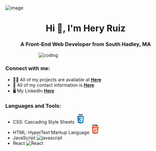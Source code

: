 
![image](https://github.com/HeryRuiz/HeryRuiz/assets/149633842/827c3905-75b3-4977-9ebc-a7ab4ac7805c)

<h1 align="center">Hi 👋, I'm Hery Ruiz</h1>


<h3 align="center">A Front-End Web Developer from South Hadley, MA</h3>
&nbsp
<img align="right" alt="coding" width="400" src="https://media.giphy.com/media/bGgsc5mWoryfgKBx1u/giphy.gif">

<h3 align="left">Connect with me:</h3>

- 👨‍💻 All of my projects are available at <a href="#"><strong>Here</strong></a>
- 🤳 All of my contact information is <a href="#"><strong>Here</strong></a>
- 🖥️ My LinkedIn <a href="#"><strong>Here</strong></a>

<h3 align="left">Languages and Tools:</h3>
<p align="left">

  - CSS: Cascading Style Sheets <img src="https://raw.githubusercontent.com/devicons/devicon/master/icons/css3/css3-original-wordmark.svg" alt="css3" width="30" height="30" />
  - HTML: HyperText Markup Language <img src="https://raw.githubusercontent.com/devicons/devicon/master/icons/html5/html5-original-wordmark.svg" alt="html5" width="30" height="30"/>
  - JavaScript <img src="https://github.com/HeryRuiz/HeryRuiz/assets/149633842/9887b0f4-b3e4-4dfe-8026-318411e1ac98" alt="javascript" width="30" height="30"/>
  - React <img src="https://github.com/HeryRuiz/HeryRuiz/assets/149633842/d904f12e-126a-46e4-a25a-456755450428" alt="React" width="25" height="25">


</p>


